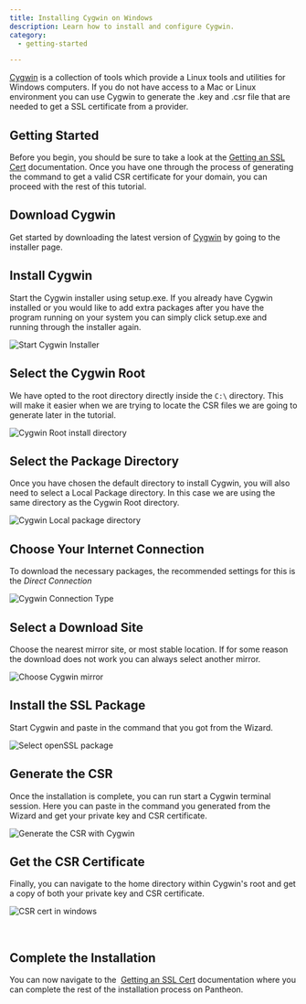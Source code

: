 ```yaml
---
title: Installing Cygwin on Windows
description: Learn how to install and configure Cygwin.
category:
  - getting-started

---
```


[Cygwin](http://cygwin.com/install.html) is a collection of tools which provide a Linux tools and utilities for Windows computers. If you do not have access to a Mac or Linux environment you can use Cygwin to generate the .key and .csr file that are needed to get a SSL certificate from a provider.

## Getting Started
Before you begin, you should be sure to take a look at the [Getting an SSL Cert](/documentation/howto/adding-a-ssl-certificate-for-secure-https-communication/) documentation. Once you have one through the process of generating the command to get a valid CSR certificate for your domain, you can proceed with the rest of this tutorial.

## Download Cygwin
Get started by downloading the latest version of [Cygwin](http://cygwin.com/install.html) by going to the installer page. 

## Install Cygwin
Start the Cygwin installer using setup.exe. If you already have Cygwin installed or you would like to add extra packages after you have the program running on your system you can simply click setup.exe and running through the installer again.



 ![Start Cygwin Installer](https://pantheon-systems.desk.com/customer/portal/attachments/40750)  

## Select the Cygwin Root
We have opted to the root directory directly inside the `C:\` directory. This will make it easier when we are trying to locate the CSR files we are going to generate later in the tutorial.



 ![Cygwin Root install directory](https://pantheon-systems.desk.com/customer/portal/attachments/40751)  

## Select the Package Directory
Once you have chosen the default directory to install Cygwin, you will also need to select a Local Package directory. In this case we are using the same directory as the Cygwin Root directory.



 ![Cygwin Local package directory](https://pantheon-systems.desk.com/customer/portal/attachments/40752)
## Choose Your Internet Connection
To download the necessary packages, the recommended settings for this is the _Direct Connection_


 ![Cygwin Connection Type](https://pantheon-systems.desk.com/customer/portal/attachments/40753)  

## Select a Download Site
Choose the nearest mirror site, or most stable location. If for some reason the download does not work you can always select another mirror.


 ![Choose Cygwin mirror](https://pantheon-systems.desk.com/customer/portal/attachments/40755)  

## Install the SSL Package
Start Cygwin and paste in the command that you got from the Wizard.

 ![Select openSSL package](https://pantheon-systems.desk.com/customer/portal/attachments/40768)  

## Generate the CSR
Once the installation is complete, you can run start a Cygwin terminal session. Here you can paste in the command you generated from the Wizard and get your private key and CSR certificate.

 ![Generate the CSR with Cygwin](https://pantheon-systems.desk.com/customer/portal/attachments/40769)
## Get the CSR Certificate
Finally, you can navigate to the home directory within Cygwin's root and get a copy of both your private key and CSR certificate.


 ![CSR cert in windows](https://pantheon-systems.desk.com/customer/portal/attachments/40770)  

 

## Complete the Installation
You can now navigate to the  [Getting an SSL Cert](/documentation/howto/adding-a-ssl-certificate-for-secure-https-communication/#getting-the-SSL-certificate) documentation where you can complete the rest of the installation process on Pantheon.

